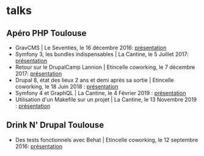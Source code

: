# talks

## Apéro PHP Toulouse

* GravCMS | Le Seventies, le 16 décembre 2016: [présentation](https://c4ilus.github.io/talks/GravCMS/)
* Symfony 3, les bundles indispensables | La Cantine, le 5 Juillet 2017: [présentation](https://c4ilus.github.io/talks/symfony3-bundles-indispensables/)
* Retour sur le DrupalCamp Lannion | Etincelle coworking, le 7 décembre 2017: [présentation](https://c4ilus.github.io/talks/retour-drupalcamp-lannion/)
* Drupal 8, état des lieux 2 ans et demi après sa sortie | Etincelle coworking, le 18 Juin 2018 : [présentation](https://c4ilus.github.io/talks/drupal8-etat-des-lieux/)
* Symfony 4 et GraphQL | La Cantine, le 4 Février 2019 : [présentation](https://c4ilus.github.io/talks/symfony4-graphql/)
* Utilisation d'un Makefile sur un projet | La Cantine, le 13 Novembre 2019 : [présentation](https://c4ilus.github.io/talks/Makefile/)

## Drink N' Drupal Toulouse

* Des tests fonctionnels avec Behat | Etincelle coworking, le 12 septembre 2016: [présentation](https://c4ilus.github.io/talks/tests-fonctionnels-behat/)
